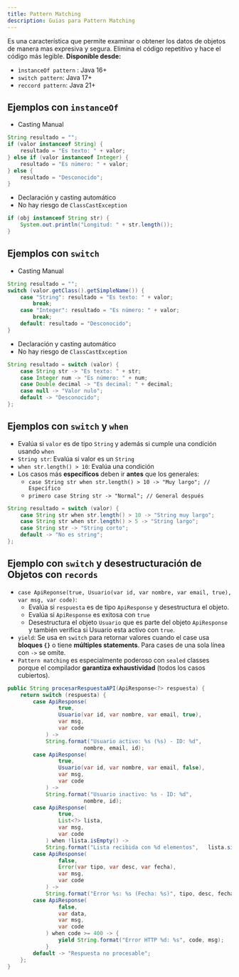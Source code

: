 ```yaml
---
title: Pattern Matching
description: Guias para Pattern Matching
---
```


Es una característica que permite examinar o obtener los datos de objetos de manera mas expresiva y segura. Elimina el código repetitivo y hace el código más legible.
**Disponible desde:**
- `ìnstanceOf pattern` : Java 16+
- `switch pattern`: Java 17+
- `reccord pattern`: Java 21+
## Ejemplos con `instanceOf`

- Casting Manual
```java title="❌ Forma Antigua"
String resultado = "";
if (valor instanceof String) {
    resultado = "Es texto: " + valor;
} else if (valor instanceof Integer) {
    resultado = "Es número: " + valor;
} else {
    resultado = "Desconocido";
}
```

- Declaración y casting automático
- No hay riesgo de `ClassCastException`
```java title="✅ Forma Nueva"
if (obj instanceof String str) {
	System.out.println("Longitud: " + str.length());
}
```
## Ejemplos con `switch`

- Casting Manual
```java title="❌ Forma Antigua"
String resultado = ""; 
switch (valor.getClass().getSimpleName()) { 
	case "String": resultado = "Es texto: " + valor;
		break; 
	case "Integer": resultado = "Es número: " + valor;
		break; 
	default: resultado = "Desconocido"; 
}
```

- Declaración y casting automático
- No hay riesgo de `ClassCastException`
```java title="✅ Forma Nueva"
String resultado = switch (valor) { 
	case String str -> "Es texto: " + str; 
	case Integer num -> "Es número: " + num; 
	case Double decimal -> "Es decimal: " + decimal; 
	case null -> "Valor nulo"; 
	default -> "Desconocido"; 
};
```
## Ejemplos con `switch` y `when`
- Evalúa si `valor` es de tipo `String` y además si cumple una condición usando `when`
- `String str`: Evalúa si valor es un `String`
- `when str.length() > 10`: Evalúa una condición
- Los casos más **específicos** deben ir **antes** que los generales:
    - `case String str when str.length() > 10 -> "Muy largo"; // Específico`
    - `primero case String str -> "Normal"; // General después`
```java
String resultado = switch (valor) {
    case String str when str.length() > 10 -> "String muy largo";
    case String str when str.length() > 5 -> "String largo";
    case String str -> "String corto";
    default -> "No es string";
};

```
## Ejemplo con `switch` y desestructuración de Objetos con `records`
- `case ApiReponse(true, Usuario(var id, var nombre, var email, true), var msg, var code)`:
    - Evalúa si `respuesta` es de tipo `ApiResponse` y desestructura el objeto.
    - Evalúa si `ApiResponse` es exitosa con `true`
    - Desestructura el objeto `Usuario` que es parte del objeto `ApiResponse` y también verifica si Usuario esta activo con `true`.
- `yield`: Se usa en `switch` para retornar valores cuando el case usa **bloques `{}`**
  o tiene **múltiples statements**. Para cases de una sola línea con `->` se omite.
- `Pattern matching` es especialmente poderoso con `sealed` classes porque el compilador **garantiza exhaustividad** (todos los casos cubiertos).
```java
public String procesarRespuestaAPI(ApiResponse<?> respuesta) { 
	return switch (respuesta) { 
		case ApiResponse(
				true, 
				Usuario(var id, var nombre, var email, true), 
				var msg, 
				var code
			) -> 
			String.format("Usuario activo: %s (%s) - ID: %d", 
						nombre, email, id); 
		case ApiResponse(
				true, 
				Usuario(var id, var nombre, var email, false), 
				var msg, 
				var code
			) -> 
			String.format("Usuario inactivo: %s - ID: %d", 
						nombre, id); 
		case ApiResponse(
				true, 
				List<?> lista, 
				var msg, 
				var code
			) when !lista.isEmpty() -> 
			String.format("Lista recibida con %d elementos",   lista.size()); 
		case ApiResponse(
				false, 
				Error(var tipo, var desc, var fecha), 
				var msg, 
				var code
			) -> 
			String.format("Error %s: %s (Fecha: %s)", tipo, desc, fecha); 
		case ApiResponse(
				false, 
				var data, 
				var msg, 
				var code
			) when code >= 400 -> {
				yield String.format("Error HTTP %d: %s", code, msg);
			} 
		default -> "Respuesta no procesable"; 
	}; 
}
```
